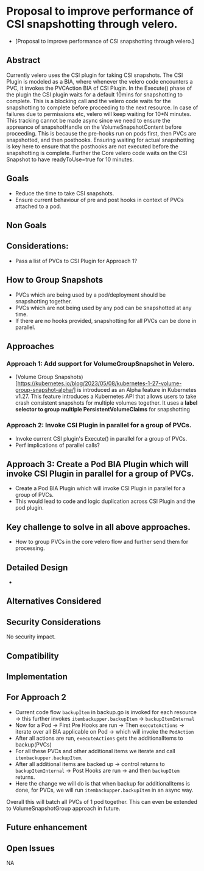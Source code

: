 # Proposal to improve performance of CSI snapshotting through velero.

- [Proposal to improve performance of CSI snapshotting through velero.]

## Abstract
Currently velero uses the CSI plugin for taking CSI snapshots. The CSI Plugin is modeled as a BIA, where whenever the velero code encounters a PVC, it invokes the PVCAction BIA of CSI Plugin. In the Execute() phase of the plugin the CSI plugin waits for a default 10mins for snapshotting to complete. This is a blocking call and the velero code waits for the snapshotting to complete before proceeding to the next resource. In case of failures due to permissions etc, velero will keep waiting for 10*N minutes. This tracking cannot be made async since we need to ensure the appreance of snapshotHandle on the VolumeSnapshotContent before proceeding. This is because the pre-hooks run on pods first, then PVCs are snapshotted, and then posthooks. Ensuring waiting for actual snapshotting is key here to ensure that the posthooks are not executed before the snapshotting is complete.
Further the Core velero code waits on the CSI Snapshot to have readyToUse=true for 10 minutes.

<!-- ## Background -->

## Goals
- Reduce the time to take CSI snapshots.
- Ensure current behaviour of pre and post hooks in context of PVCs attached to a pod.

## Non Goals

## Considerations: 
- Pass a list of PVCs to CSI Plugin for Approach 1?

## How to Group Snapshots 
- PVCs which are being used by a pod/deployment should be snapshotting together.
- PVCs which are not being used by any pod can be snapshotted at any time.
- If there are no hooks provided, snapshotting for all PVCs can be done in parallel.

## Approaches

### Approach 1: Add support for VolumeGroupSnapshot in Velero.
- (Volume Group Snapshots)[https://kubernetes.io/blog/2023/05/08/kubernetes-1-27-volume-group-snapshot-alpha/] is introduced as an Alpha feature in Kubernetes v1.27. This feature introduces a Kubernetes API that allows users to take crash consistent snapshots for multiple volumes together. It uses a **label selector to group multiple PersistentVolumeClaims** for snapshotting

### Approach 2: Invoke CSI Plugin in parallel for a group of PVCs.
- Invoke current CSI plugin's Execute() in parallel for a group of PVCs.
- Perf implications of parallel calls?

## Approach 3: Create a Pod BIA Plugin which will invoke CSI Plugin in parallel for a group of PVCs.
- Create a Pod BIA Plugin which will invoke CSI Plugin in parallel for a group of PVCs.
- This would lead to code and logic duplication across CSI Plugin and the pod plugin.

## Key challenge to solve in all above approaches.
- How to group PVCs in the core velero flow and further send them for processing.

## Detailed Design
-
## Alternatives Considered

## Security Considerations
No security impact.

## Compatibility

## Implementation
## For Approach 2
- Current code flow `backupItem` in backup.go is invoked for each resource -> this further invokes `itembackupper.backupItem` -> `backupItemInternal`
- Now for a Pod -> First Pre Hooks are run -> Then `executeActions` -> iterate over all BIA applicable on Pod -> which will invoke the `PodAction`
- After all actions are run, `executeActions` gets the additionalItems to backup(PVCs)
- For all these PVCs  and other additional items we iterate and call `itembackupper.backupItem`.
- After all additional items are backed up -> control returns to `backupItemInternal` -> Post Hooks are run -> and then `backupItem` returns.
- Here the change we will do is that when backup for additionalItems is done, for PVCs, we will run `itembackupper.backupItem` in an async way.

Overall this will batch all PVCs of 1 pod together. This can even be extended to VolumeSnapshotGroup approach in future.

## Future enhancement

## Open Issues
NA
